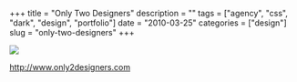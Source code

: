 +++
title = "Only Two Designers"
description = ""
tags = ["agency", "css", "dark", "design", "portfolio"]
date = "2010-03-25"
categories = ["design"]
slug = "only-two-designers"
+++


 

  <div id="screens-thumbs" class="clearfix">
    <div class="txt-center" id="design-submission"><a href="http://www.only2designers.com/"><img id='bluga-thumbnail-2338' class='bluga-thumbnail large' src='/media/bluga/
wt4baba36f71cea_large.jpg'/></a></div>  
  </div>   
<p><a href="http://www.only2designers.com/">http://www.only2designers.com</a></p>




